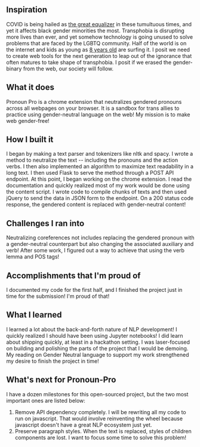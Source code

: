 ## Inspiration
COVID is being hailed as [the great equalizer](https://www.livemint.com/opinion/columns/opinion-corona-is-a-great-equalizer-the-final-choice-lies-with-us-11589824378372.html) in these tumultuous times, and yet it affects black gender minorities the most. Transphobia is disrupting more lives than ever, and yet somehow technology is going unused to solve problems that are faced by the LGBTQ community. Half of the world is on the internet and kids as young as [8 years old](https://www.csoonline.com/article/2225579/most-parents-allow-unsupervised-internet-access-to-children-at-age-8.html#:~:text=The%20answer%3A%20eight%20years%20old,like%20email%20or%20social%20networks.) are surfing it. I posit we need to create web tools for the next generation to leap out of the ignorance that often matures to take shape of transphobia. I posit if we erased the gender-binary from the web, our society will follow. 

## What it does
Pronoun Pro is a chrome extension that neutralizes gendered pronouns across all webpages on your browser. It is a sandbox for trans allies to practice using gender-neutral language on the web! My mission is to make web gender-free!

## How I built it
I began by making a text parser and tokenizers like nltk and spacy. I wrote a method to neutralize the text -- including the pronouns and the action verbs. I then also implemented an algorithm to maximize text readability in a long text. I then used Flask to serve the method through a POST API endpoint. At this point, I began working on the chrome extension. I read the documentation and quickly realized most of my work would be done using the content script. I wrote code to compile chunks of texts and then used jQuery to send the data in JSON form to the endpoint. On a 200 status code response, the gendered content is replaced with gender-neutral content!

## Challenges I ran into
Neutralizing coreferences not includes replacing the gendered pronoun with a gender-neutral counterpart but also changing the associated auxiliary and verb! After some work, I figured out a way to achieve that using the verb lemma and POS tags!

## Accomplishments that I'm proud of
I documented my code for the first half, and I finished the project just in time for the submission! I'm proud of that!

## What I learned
I learned a lot about the back-and-forth nature of NLP development! I quickly realized I should have been using Jupyter notebooks! I did learn about shipping quickly, at least in a hackathon setting. I was laser-focused on building and polishing the parts of the project that I would be demoing. My reading on Gender Neutral language to support my work strengthened my desire to finish the project in time!

## What's next for Pronoun-Pro
I have a dozen milestones for this open-sourced project, but the two most important ones are listed below:
1. Remove API dependency completely. I will be rewriting all my code to run on javascript. That would involve reinventing the wheel because javascript doesn't have a great NLP ecosystem just yet. 
2. Preserve paragraph styles. When the text is replaced, styles of children components are lost. I want to focus some time to solve this problem!
